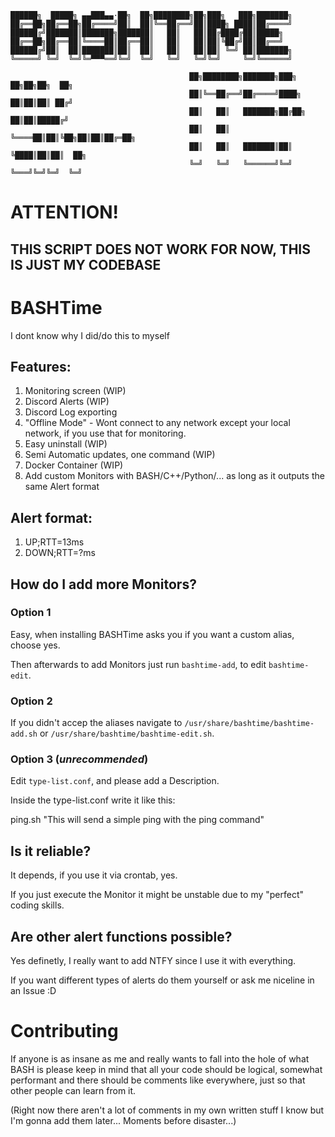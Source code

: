 ```
██████╗  █████╗ ▄▄███▄▄·██╗  ██╗████████╗██╗███╗   ███╗███████╗
██╔══██╗██╔══██╗██╔════╝██║  ██║╚══██╔══╝██║████╗ ████║██╔════╝
██████╔╝███████║███████╗███████║   ██║   ██║██╔████╔██║█████╗
██╔══██╗██╔══██║╚════██║██╔══██║   ██║   ██║██║╚██╔╝██║██╔══╝
██████╔╝██║  ██║███████║██║  ██║   ██║   ██║██║ ╚═╝ ██║███████╗
╚═════╝ ╚═╝  ╚═╝╚═▀▀▀══╝╚═╝  ╚═╝   ╚═╝   ╚═╝╚═╝     ╚═╝╚══════╝

                                        ██╗████████╗███████╗███╗   ██╗██╗██╗  ██╗
                                        ██║╚══██╔══╝██╔════╝████╗  ██║██║██║ ██╔╝
                                        ██║   ██║   ███████╗██╔██╗ ██║██║█████╔╝
                                        ██║   ██║   ╚════██║██║╚██╗██║██║██╔═██╗
                                        ██║   ██║   ███████║██║ ╚████║██║██║  ██╗
                                        ╚═╝   ╚═╝   ╚══════╝╚═╝  ╚═══╝╚═╝╚═╝  ╚═╝
```
# ATTENTION!

## THIS SCRIPT DOES NOT WORK FOR NOW, THIS IS JUST MY CODEBASE

# BASHTime
I dont know why I did/do this to myself

## Features:

1. Monitoring screen (WIP)
2. Discord Alerts (WIP)
3. Discord Log exporting
4. "Offline Mode" - Wont connect to any network except your local network, if you use that for monitoring.
5. Easy uninstall (WIP)
6. Semi Automatic updates, one command (WIP)
7. Docker Container (WIP)
8. Add custom Monitors with BASH/C++/Python/... as long as it outputs the same Alert format

## Alert format:

1. UP;RTT=13ms
2. DOWN;RTT=?ms

## How do I add more Monitors?
### Option 1
Easy, when installing BASHTime asks you if you want a custom alias, choose yes.

Then afterwards to add Monitors just run `bashtime-add`, to edit `bashtime-edit`.

### Option 2
If you didn't accep the aliases navigate to `/usr/share/bashtime/bashtime-add.sh` or `/usr/share/bashtime/bashtime-edit.sh`.

### Option 3 (_unrecommended_)
Edit `type-list.conf`, and please add a Description.

Inside the type-list.conf write it like this:

ping.sh "This will send a simple ping with the ping command"

## Is it reliable? 
It depends, if you use it via crontab, yes.

If you just execute the Monitor it might be unstable due to my "perfect" coding skills.

## Are other alert functions possible?
Yes definetly, I really want to add NTFY since I use it with everything.

If you want different types of alerts do them yourself or ask me niceline in an Issue :D

# Contributing

If anyone is as insane as me and really wants to fall into the hole of what BASH is please keep in mind that all your code should be logical,
somewhat performant and there should be comments like everywhere, just so that other people can learn from it.

(Right now there aren't a lot of comments in my own written stuff I know but I'm gonna add them later... Moments before disaster...)
